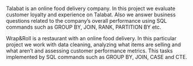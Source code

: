 Talabat is an online food delivery company. In this project we evaluate customer loyalty and experience on Talabat. Also we answer business questions related to the company’s overall performance using SQL commands such as GROUP BY, JOIN, RANK, PARTITION BY etc.

Wrap&Roll is a restaurant with an online food delivery. In this particular project we work with data cleaning, analyzing what items are selling and what aren’t and assessing customer performance metrics. This tasks implemented by SQL commands such as GROUP BY, JOIN, CASE and CTE.
